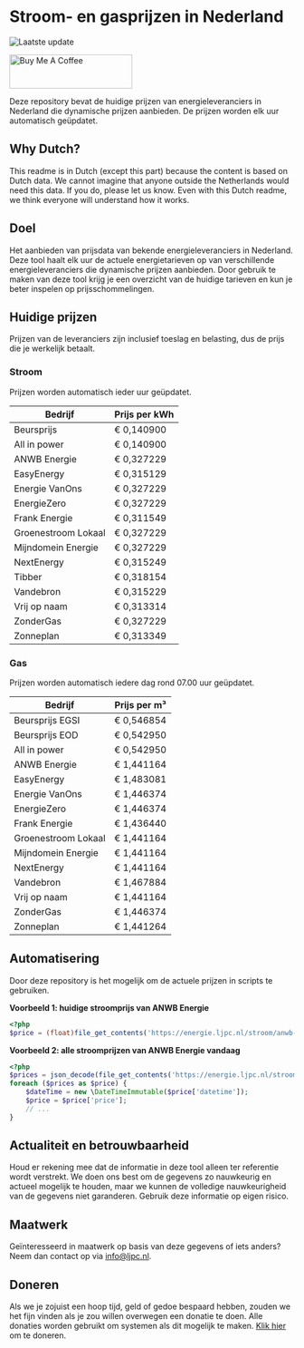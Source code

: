 # Stroom- en gasprijzen in Nederland

![Laatste update](https://img.shields.io/badge/laatste%20update-2025--02--10%2017%3A01%20CET-brightgreen)

<a href="https://www.buymeacoffee.com/Lars-" target="_blank"><img src="https://cdn.buymeacoffee.com/buttons/v2/default-orange.png" alt="Buy Me A Coffee" height="60" style="height: 60px !important;width: 217px !important;" ></a>

Deze repository bevat de huidige prijzen van energieleveranciers in Nederland die dynamische prijzen aanbieden. De prijzen worden elk uur automatisch geüpdatet.

## Why Dutch?

This readme is in Dutch (except this part) because the content is based on Dutch data. We cannot imagine that anyone outside the Netherlands would need this data. If you do, please let us know. Even with this Dutch readme, we think
everyone will understand how it works.

## Doel

Het aanbieden van prijsdata van bekende energieleveranciers in Nederland. Deze tool haalt elk uur de actuele energietarieven op van verschillende energieleveranciers die dynamische prijzen aanbieden. Door gebruik te maken van deze tool
krijg je een overzicht van de huidige tarieven en kun je beter inspelen op prijsschommelingen.

## Huidige prijzen

Prijzen van de leveranciers zijn inclusief toeslag en belasting, dus de prijs die je werkelijk betaalt.

### Stroom

Prijzen worden automatisch ieder uur geüpdatet.

 Bedrijf | Prijs per kWh 
---------|---------------
Beursprijs | € 0,140900
All in power | € 0,140900
ANWB Energie | € 0,327229
EasyEnergy | € 0,315129
Energie VanOns | € 0,327229
EnergieZero | € 0,327229
Frank Energie | € 0,311549
Groenestroom Lokaal | € 0,327229
Mijndomein Energie | € 0,327229
NextEnergy | € 0,315249
Tibber | € 0,318154
Vandebron | € 0,315229
Vrij op naam | € 0,313314
ZonderGas | € 0,327229
Zonneplan | € 0,313349


### Gas

Prijzen worden automatisch iedere dag rond 07.00 uur geüpdatet.

 Bedrijf | Prijs per m³ 
---------|--------------
Beursprijs EGSI | € 0,546854
Beursprijs EOD | € 0,542950
All in power | € 0,542950
ANWB Energie | € 1,441164
EasyEnergy | € 1,483081
Energie VanOns | € 1,446374
EnergieZero | € 1,446374
Frank Energie | € 1,436440
Groenestroom Lokaal | € 1,441164
Mijndomein Energie | € 1,441164
NextEnergy | € 1,441164
Vandebron | € 1,467884
Vrij op naam | € 1,441164
ZonderGas | € 1,446374
Zonneplan | € 1,441264


## Automatisering

Door deze repository is het mogelijk om de actuele prijzen in scripts te gebruiken.

**Voorbeeld 1: huidige stroomprijs van ANWB Energie**

```php
<?php
$price = (float)file_get_contents('https://energie.ljpc.nl/stroom/anwb-energie-nu.txt');

```

**Voorbeeld 2: alle stroomprijzen van ANWB Energie vandaag**

```php
<?php
$prices = json_decode(file_get_contents('https://energie.ljpc.nl/stroom/all-in-power-vandaag.json'),true);
foreach ($prices as $price) {
    $dateTime = new \DateTimeImmutable($price['datetime']);
    $price = $price['price'];
    // ...
}
```

## Actualiteit en betrouwbaarheid

Houd er rekening mee dat de informatie in deze tool alleen ter referentie wordt verstrekt. We doen ons best om de gegevens zo nauwkeurig en actueel mogelijk te houden, maar we kunnen de volledige nauwkeurigheid van de gegevens niet
garanderen. Gebruik deze informatie op eigen risico.

## Maatwerk

Geïnteresseerd in maatwerk op basis van deze gegevens of iets anders? Neem dan contact op
via [info@ljpc.nl](mailto:info@ljpc.nl?subject=Energie%20prijzen).

## Doneren

Als we je zojuist een hoop tijd, geld of gedoe bespaard hebben, zouden we het fijn vinden als je zou willen overwegen een
donatie te doen. Alle donaties worden gebruikt om systemen als dit mogelijk te
maken. [Klik hier](https://www.buymeacoffee.com/Lars-) om te doneren.
